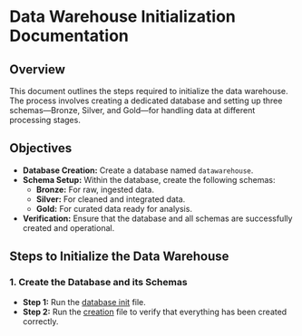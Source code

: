 # Data Warehouse Initialization Documentation

## Overview

This document outlines the steps required to initialize the data warehouse. The process involves creating a dedicated database and setting up three schemas—Bronze, Silver, and Gold—for handling data at different processing stages.

## Objectives

- **Database Creation:** Create a database named `datawarehouse`.
- **Schema Setup:** Within the database, create the following schemas:
  - **Bronze:** For raw, ingested data.
  - **Silver:** For cleaned and integrated data.
  - **Gold:** For curated data ready for analysis.
- **Verification:** Ensure that the database and all schemas are successfully created and operational.

## Steps to Initialize the Data Warehouse

### 1. Create the Database and its Schemas

 - **Step 1:** Run the [database init](./00_init_dw_db.sql) file.
- **Step 2:** Run the [creation](./01_CHECK_DataBase_and_Schemas.sql) file to verify that everything has been created correctly.
